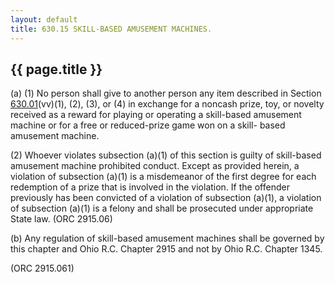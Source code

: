 ```yaml
---
layout: default 
title: 630.15 SKILL-BASED AMUSEMENT MACHINES.
---
```


{{ page.title }}
----------------

​(a) (1) No person shall give to another person any item described in
Section [630.01](2e6c03fb.html)(vv)(1), (2), (3), or (4) in exchange for
a noncash prize, toy, or novelty received as a reward for playing or
operating a skill-based amusement machine or for a free or reduced-prize
game won on a skill- based amusement machine.

​(2) Whoever violates subsection (a)(1) of this section is guilty of
skill-based amusement machine prohibited conduct. Except as provided
herein, a violation of subsection (a)(1) is a misdemeanor of the first
degree for each redemption of a prize that is involved in the violation.
If the offender previously has been convicted of a violation of
subsection (a)(1), a violation of subsection (a)(1) is a felony and
shall be prosecuted under appropriate State law. (ORC 2915.06)

​(b) Any regulation of skill-based amusement machines shall be governed
by this chapter and Ohio R.C. Chapter 2915 and not by Ohio R.C. Chapter
1345.

(ORC 2915.061)
